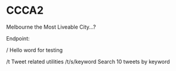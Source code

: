 # CCCA2
Melbourne the Most Liveable City...?

Endpoint:

/
Hello word for testing

/t
Tweet related utilities
/t/s/keyword
Search 10 tweets by keyword
